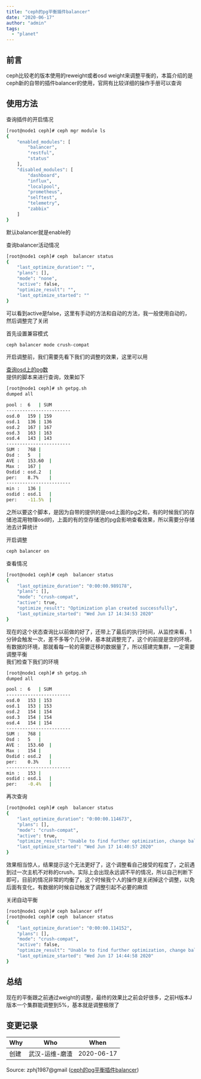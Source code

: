 ```yaml
---
title: "ceph的pg平衡插件balancer"
date: "2020-06-17"
author: "admin"
tags: 
  - "planet"
---
```


## 前言

ceph比较老的版本使用的reweight或者osd weight来调整平衡的，本篇介绍的是ceph新的自带的插件balancer的使用，官网有比较详细的操作手册可以查询

## 使用方法

查询插件的开启情况

```bash
[root@node1 ceph]# ceph mgr module ls
{
    "enabled_modules": [
        "balancer",
        "restful",
        "status"
    ],
    "disabled_modules": [
        "dashboard",
        "influx",
        "localpool",
        "prometheus",
        "selftest",
        "telemetry",
        "zabbix"
    ]
}
```

默认balancer就是enable的

查询balancer活动情况

```bash
[root@node1 ceph]# ceph  balancer status
{
    "last_optimize_duration": "", 
    "plans": [], 
    "mode": "none", 
    "active": false, 
    "optimize_result": "", 
    "last_optimize_started": ""
}
```

可以看到active是false，这里有手动的方法和自动的方法，我一般使用自动的，然后调整完了关闭

首先设置兼容模式

```bash
ceph balancer mode crush-compat
```

开启调整前，我们需要先看下我们的调整的效果，这里可以用

[查询osd上的pg数](https://zphj1987.com/2015/10/14/%e6%9f%a5%e8%af%a2osd%e4%b8%8a%e7%9a%84pg%e6%95%b0/)  
提供的脚本来进行查询，效果如下

```bash
[root@node1 ceph]# sh getpg.sh 
dumped all

pool :  6   | SUM 
------------------------
osd.0   159 | 159
osd.1   136 | 136
osd.2   167 | 167
osd.3   163 | 163
osd.4   143 | 143
------------------------
SUM :   768 |
Osd :   5   |
AVE :   153.60  |
Max :   167 |
Osdid : osd.2   |
per:    8.7%    |
------------------------
min :   136 |
osdid : osd.1   |
per:    -11.5%  |
```

之所以要这个脚本，是因为自带的提供的是osd上面的pg之和，有的时候我们的存储池混用物理osd的，上面的有的空存储池的pg会影响查看效果，所以需要分存储池去计算统计

开启调整

```bash
ceph balancer on
```

查看情况

```bash
[root@node1 ceph]# ceph  balancer status
{
    "last_optimize_duration": "0:00:00.989178", 
    "plans": [], 
    "mode": "crush-compat", 
    "active": true, 
    "optimize_result": "Optimization plan created successfully", 
    "last_optimize_started": "Wed Jun 17 14:34:53 2020"
}
```

现在的这个状态查询比以前做的好了，还带上了最后的执行时间，从监控来看，1分钟会触发一次，差不多等个几分钟，基本就调整完了，这个的前提是空的环境，有数据的环境，那就看每一轮的需要迁移的数据量了，所以搭建完集群，一定需要调整平衡  
我们检查下我们的环境

```bash
[root@node1 ceph]# sh getpg.sh 
dumped all

pool :  6   | SUM 
------------------------
osd.0   153 | 153
osd.1   153 | 153
osd.2   154 | 154
osd.3   154 | 154
osd.4   154 | 154
------------------------
SUM :   768 |
Osd :   5   |
AVE :   153.60  |
Max :   154 |
Osdid : osd.2   |
per:    0.3%    |
------------------------
min :   153 |
osdid : osd.1   |
per:    -0.4%   |
```

再次查询

```bash
[root@node1 ceph]# ceph  balancer status
{
    "last_optimize_duration": "0:00:00.114673", 
    "plans": [], 
    "mode": "crush-compat", 
    "active": true, 
    "optimize_result": "Unable to find further optimization, change balancer mode and retry might help", 
    "last_optimize_started": "Wed Jun 17 14:40:57 2020"
}
```

效果相当惊人，结果提示这个无法更好了，这个调整看自己接受的程度了，之前遇到过一次主机不对称的crush，实际上会出现永远调不平的情况，所以自己判断下即可，目前的情况非常的均衡了，这个时候我个人的操作是关闭掉这个调整，以免后面有变化，有数据的时候自动触发了调整引起不必要的麻烦

关闭自动平衡

```bash
[root@node1 ceph]# ceph balancer off
[root@node1 ceph]# ceph  balancer status
{
    "last_optimize_duration": "0:00:00.114152", 
    "plans": [], 
    "mode": "crush-compat", 
    "active": false, 
    "optimize_result": "Unable to find further optimization, change balancer mode and retry might help", 
    "last_optimize_started": "Wed Jun 17 14:44:58 2020"
}
```

## 总结

现在的平衡跟之前通过weight的调整，最终的效果比之前会好很多，之前H版本J版本一个集群能调整到5%，基本就是调整极限了

## 变更记录

| Why | Who | When |
| --- | --- | --- |
| 创建 | 武汉-运维-磨渣 | 2020-06-17 |

Source: zphj1987@gmail ([ceph的pg平衡插件balancer](https://zphj1987.com/2020/06/17/ceph-balancer/))
